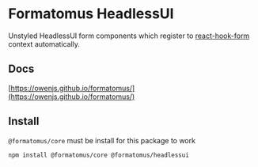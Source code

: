 # Formatomus HeadlessUI

Unstyled HeadlessUI form components which register to [react-hook-form](https://react-hook-form.com/) context automatically.

## Docs

[https://owenjs.github.io/formatomus/](https://owenjs.github.io/formatomus/)

## Install

`@formatomus/core` must be install for this package to work

```shell
npm install @formatomus/core @formatomus/headlessui
```

